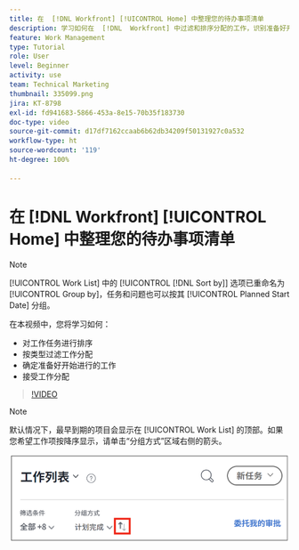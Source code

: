 ```yaml
---
title: 在  [!DNL Workfront] [!UICONTROL Home] 中整理您的待办事项清单
description: 学习如何在  [!DNL  Workfront] 中过滤和排序分配的工作，识别准备好开始进行的工作，以及接受工作分配。
feature: Work Management
type: Tutorial
role: User
level: Beginner
activity: use
team: Technical Marketing
thumbnail: 335099.png
jira: KT-8798
exl-id: fd941683-5866-453a-8e15-70b35f183730
doc-type: video
source-git-commit: d17df7162ccaab6b62db34209f50131927c0a532
workflow-type: ht
source-wordcount: '119'
ht-degree: 100%

---
```


# 在 [!DNL Workfront] [!UICONTROL Home] 中整理您的待办事项清单

>[!NOTE]
>
>[!UICONTROL Work List] 中的 [!UICONTROL [!DNL Sort by]] 选项已重命名为 [!UICONTROL Group by]，任务和问题也可以按其 [!UICONTROL Planned Start Date] 分组。

在本视频中，您将学习如何：

* 对工作任务进行排序
* 按类型过滤工作分配
* 确定准备好开始进行的工作
* 接受工作分配

>[!VIDEO](https://video.tv.adobe.com/v/3445088/?quality=12&learn=on&enablevpops&captions=chi_hans)

>[!NOTE]
>
>默认情况下，最早到期的项目会显示在 [!UICONTROL Work List] 的顶部。如果您希望工作项按降序显示，请单击“分组方式”区域右侧的箭头。

![显示按截止日期分组的工作列表的屏幕图像。](assets/work-list-arrows.png)
